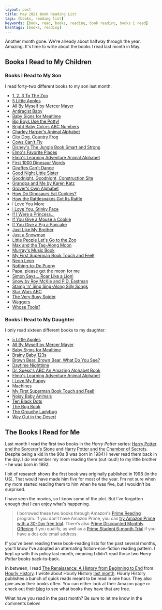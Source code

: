 ```yaml
---
layout: post
title: May 2021 Book Reading List
tags: [books, reading list]
keywords: [book, read, books, reading, book reading, books i read]
hashtags: [books, reading]
---
```



Another month gone. We're already about halfway through the year. Amazing. It's time to write about the books I read last month in May.

## Books I Read to My Children

### Books I Read to My Son

I read forty-two different books to my son last month:

* [1, 2, 3 To The Zoo](https://affiliates.abebooks.com/c/2462910/77416/2029?u=https://www.abebooks.com/products/isbn/9780399230134/30699010864)
* [5 Little Apples](https://affiliates.abebooks.com/c/2462910/77416/2029?u=https://www.abebooks.com/products/isbn/9789888240661/22381449688)
* [All By Myself by Mercer Mayer](https://affiliates.abebooks.com/c/2462910/77416/2029?u=https://www.abebooks.com/products/isbn/9780307119384/30665949871)
* [Antiracist Baby](https://affiliates.abebooks.com/c/2462910/77416/2029?u=https://www.abebooks.com/products/isbn/9780593110416/30912890232)
* [Baby Signs for Mealtime](https://affiliates.abebooks.com/c/2462910/77416/2029?u=https://www.abebooks.com/products/isbn/9780060090739/30651672827)
* [Big Boys Use the Potty!](https://affiliates.abebooks.com/c/2462910/77416/2029?u=https://www.abebooks.com/products/isbn/9780756614515/30860600811)
* [Bright Baby Colors ABC Numbers](https://affiliates.abebooks.com/c/2462910/77416/2029?u=https://www.abebooks.com/products/isbn/9780312502195/9010663962)
* [Charley Harper's Animal Alphabet](https://affiliates.abebooks.com/c/2462910/77416/2029?u=https://www.abebooks.com/products/isbn/9780764972331/30876910740)
* [City Dog, Country Frog](https://affiliates.abebooks.com/c/2462910/77416/2029?u=https://www.abebooks.com/products/isbn/9781423103004/30922534359)
* [Cows Can't Fly](https://affiliates.abebooks.com/c/2462910/77416/2029?u=https://www.abebooks.com/products/isbn/9780140567212/30822910935)
* [Disney's The Jungle Book Smart and Strong]()
* [Elmo's Favorite Places](https://affiliates.abebooks.com/c/2462910/77416/2029?u=https://www.abebooks.com/products/isbn/9780794413576/30796709414)
* [Elmo's Learning Adventure Animal Alphabet]()
* [First 1000 Dinosaur Words]()
* [Giraffes Can't Dance](https://affiliates.abebooks.com/c/2462910/77416/2029?u=https://www.abebooks.com/products/isbn/9781338031188/30922587894)
* [Good Night Little Sister](https://affiliates.abebooks.com/c/2462910/77416/2029?u=https://www.abebooks.com/products/isbn/9781602195066)
* [Goodnight, Goodnight, Construction Site](https://affiliates.abebooks.com/c/2462910/77416/2029?u=https://www.abebooks.com/products/isbn/9780811877824/30585378283)
* [Grandpa and Me by Karen Katz](https://affiliates.abebooks.com/c/2462910/77416/2029?u=https://www.abebooks.com/products/isbn/9780689866449/30683055769)
* [Grover's Own Alphabet](https://affiliates.abebooks.com/c/2462910/77416/2029?u=https://www.abebooks.com/9780307010865/Grovers-Own-Alphabet-Little-Golden-0307010864/plp)
* [How Do Dinosaurs Eat Cookies?](https://affiliates.abebooks.com/c/2462910/77416/2029?u=https://www.abebooks.com/products/isbn/9780545382533/30863304332)
* [How the Rattlesnakes Got Its Rattle](https://affiliates.abebooks.com/c/2462910/77416/2029?u=https://www.abebooks.com/products/isbn/9780817272708/30669714930)
* I Love You More
* [I Love You, Stinky Face](https://affiliates.abebooks.com/c/2462910/77416/2029?u=https://www.abebooks.com/products/isbn/9780816743926/30717064441)
* [If I Were a Princess...](https://affiliates.abebooks.com/c/2462910/77416/2029?u=https://www.abebooks.com/products/isbn/9781589258389/30863157977)
* [If You Give a Mouse a Cookie](https://affiliates.abebooks.com/c/2462910/77416/2029?u=https://www.abebooks.com/products/isbn/9780590402330)
* [If You Give a Pig a Pancake](https://affiliates.abebooks.com/c/2462910/77416/2029?u=https://www.abebooks.com/products/isbn/9780439046213/30744677096)
* [Just Like My Brother](https://affiliates.abebooks.com/c/2462910/77416/2029?u=https://www.abebooks.com/products/isbn/9780425290606)
* [Just a Snowman](https://affiliates.abebooks.com/c/2462910/77416/2029?u=https://www.abebooks.com/products/isbn/9780545493154)
* [Little People Let's Go to the Zoo](https://affiliates.abebooks.com/c/2462910/77416/2029?u=https://www.abebooks.com/products/isbn/9780794411121)
* [Max and the Tag-Along Moon](https://affiliates.abebooks.com/c/2462910/77416/2029?u=https://www.abebooks.com/products/isbn/9780147515469/30904722416)
* [Murray's Music Book](https://www.youtube.com/watch?v=pb2wNPM_Yuo)
* [My First Superman Book Touch and Feel!](https://affiliates.abebooks.com/c/2462910/77416/2029?u=https://www.abebooks.com/products/isbn/9781935703006/30354330039)
* [Neon Leon](https://affiliates.abebooks.com/c/2462910/77416/2029?u=https://www.abebooks.com/products/isbn/9780857638069/30743355987)
* [Nothing-to-Do Puppy](https://affiliates.abebooks.com/c/2462910/77416/2029?u=https://www.abebooks.com/products/isbn/9781402759123/30809710848)
* [Papa, please get the moon for me](https://affiliates.abebooks.com/c/2462910/77416/2029?u=https://www.abebooks.com/products/isbn/9780689829598/30906018369)
* [Simon Says... Roar Like a Lion!](https://affiliates.abebooks.com/c/2462910/77416/2029?u=https://www.abebooks.com/products/isbn/9781780656045/30662736935)
* [Snow by Roy McKie and P.D. Eastman](https://affiliates.abebooks.com/c/2462910/77416/2029?u=https://www.abebooks.com/products/isbn/9780394800271/30662327209)
* [Stamp 'n' Sing Sing-Along Silly Songs]()
* [Star Wars ABC](https://affiliates.abebooks.com/c/2462910/77416/2029?u=https://www.abebooks.com/products/isbn/9780545227384/30779483149)
* [The Very Busy Spider](https://affiliates.abebooks.com/c/2462910/77416/2029?u=https://www.abebooks.com/products/isbn/9780590937115/30856200327)
* [Waggers](https://affiliates.abebooks.com/c/2462910/77416/2029?u=https://www.abebooks.com/products/isbn/9780525471165/30778664311)
* [Whose Tools?](https://affiliates.abebooks.com/c/2462910/77416/2029?u=https://www.abebooks.com/products/isbn/9781419714313/30904450146)

### Books I Read to My Daughter

I only read sixteen different books to my daughter:

* [5 Little Apples](https://affiliates.abebooks.com/c/2462910/77416/2029?u=https://www.abebooks.com/products/isbn/9789888240661/22381449688)
* [All By Myself by Mercer Mayer](https://affiliates.abebooks.com/c/2462910/77416/2029?u=https://www.abebooks.com/products/isbn/9780307119384/30665949871)
* [Baby Signs for Mealtime](https://affiliates.abebooks.com/c/2462910/77416/2029?u=https://www.abebooks.com/products/isbn/9780060090739/30651672827)
* [Brainy Baby 123s](https://affiliates.abebooks.com/c/2462910/77416/2029?u=https://www.abebooks.com/products/isbn/9781931959797)
* [Brown Bear, Brown Bear, What Do You See?](https://affiliates.abebooks.com/c/2462910/77416/2029?u=https://www.abebooks.com/products/isbn/9780805047905/30666927024)
* [Daytime Nighttime](https://affiliates.abebooks.com/c/2462910/77416/2029?u=https://www.abebooks.com/products/isbn/9781627791724/30829698709)
* [Dr. Suess's ABC An Amazing Alphabet Book](https://affiliates.abebooks.com/c/2462910/77416/2029?u=https://www.abebooks.com/products/isbn/9780679882817/30666624943)
* [Elmo's Learning Adventure Animal Alphabet](https://www.amazon.com/Animal-Alphabet-Learning-Adventure-Sesame/dp/B006W1E3A4/?tag=hendrixjoseph-20)
* [I Love My Puppy](https://affiliates.abebooks.com/c/2462910/77416/2029?u=https://www.abebooks.com/products/isbn/9780545835947/30667376435)
* [Machines](https://affiliates.abebooks.com/c/2462910/77416/2029?u=https://www.abebooks.com/products/isbn/9781906714628/30158320227)
* [My First Superman Book Touch and Feel!](https://affiliates.abebooks.com/c/2462910/77416/2029?u=https://www.abebooks.com/products/isbn/9781935703006/30354330039)
* [Noisy Baby Animals](https://affiliates.abebooks.com/c/2462910/77416/2029?u=https://www.abebooks.com/products/isbn/9781589252318/30804900630)
* [Ten Black Dots](https://affiliates.abebooks.com/c/2462910/77416/2029?u=https://www.abebooks.com/products/isbn/9780590464796/30666213920)
* [The Bug Book](https://affiliates.abebooks.com/c/2462910/77416/2029?u=https://www.abebooks.com/products/isbn/9780448489353/30780438792)
* [The Grouchy Ladybug](https://affiliates.abebooks.com/c/2462910/77416/2029?u=https://www.abebooks.com/products/isbn/9780690013917/30923576405)
* [Way Out in the Desert](https://affiliates.abebooks.com/c/2462910/77416/2029?u=https://www.abebooks.com/products/isbn/9780873586870/30756891154)

## The Books I Read for Me

Last month I read the first two books in the *Harry Potter* series: [Harry Potter and the Sorcerer's Stone](https://www.amazon.com/Harry-Potter-Sorcerers-Stone-Rowling-ebook/dp/B0192CTMYG/?tag=hendrixjoseph-20) and [Harry Potter and the Chamber of Secrets](https://www.amazon.com/Harry-Potter-Chamber-Secrets-Rowling-ebook/dp/B0192CTMW8/?tag=hendrixjoseph-20). Despite being a kid in the 90s (I was born in 1984) I never read them back in the day. I *do* remember my mom reading them (out loud!) to my little brother - he was born in 1992.

I bit of research shows the first book was originally published in 1998 (in the US). That would have made him five for most of the year. I'm not sure when my mom started reading them to him when he was five, but I wouldn't be surprised.

I have seen the movies, so I know some of the plot. But I've forgotten enough that I can enjoy what's happening.

> I borrowed these two books through Amazon's [Prime Reading](https://www.amazon.com/kindle-dbs/hz/bookshelf/prime/?tag=hendrixjoseph-20) program. If you don’t have Amazon Prime, you can [try Amazon Prime with a 30-Day free trial](https://www.amazon.com/tryprimefree?tag=hendrixjoseph-20). There’s also [Prime Discounted Monthly Offering](https://www.amazon.com/l/16256994011?tag=hendrixjoseph-20) if you qualify, as well as a [Prime Student 6-month Trial](https://www.amazon.com/gp/student/signup/info/?tag=hendrixjoseph-20) if you have a dot-edu email address.

If you've been reading these book-reading lists for the past several months, you'll know I've adopted an alternating fiction-non-fiction reading pattern. I kept up with this policy last month, meaning I didn't read those two *Harry Potter* books back-to-back.

In between, I read [The Renaissance: A History from Beginning to End](https://www.amazon.com/gp/product/B01GCYLWBI/?tag=hendrixjoseph-20) from [Hourly History](https://www.amazon.com/Hourly-History/e/B01HXXGBSQ?tag=hendrixjoseph-20). I wrote about Hourly History [last month](https://www.joehxblog.com/april-2021-book-reading-list/): Hourly History publishes a bunch of quick reads meant to be read in one hour. They also give away their books often. You can either look at their Amazon page or check out their [blog](https://www.hourlyhistory.com/blog/) to see what books they have that are free.

What have you read in the past month? Be sure to let me know in the comments below!